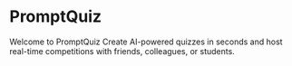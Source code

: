 # PromptQuiz
Welcome to PromptQuiz Create AI-powered quizzes in seconds and host real-time competitions with friends, colleagues, or students.
